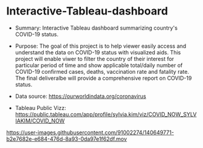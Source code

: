 # Interactive-Tableau-dashboard
- Summary: Interactive Tableau dashboard summarizing country's COVID-19 status.
- Purpose: The goal of this project is to help viewer easily access and understand the data on COVID-19 status with visualized aids. This project will enable viwer to filter the country of their interest for particular period of time and show applicable total/daily number of COVID-19 confirmed cases, deaths, vaccination rate and fatality rate. The final deliveralbe will provide a comprehensive report on COVID-19 status.

- Data source: https://ourworldindata.org/coronavirus
- Tableau Public Vizz: https://public.tableau.com/app/profile/sylvia.kim/viz/COVID_NOW_SYLVIAKIM/COVID_NOW

https://user-images.githubusercontent.com/91002274/140649771-b2e7682e-e684-476d-8a93-0da97e1f62df.mov
